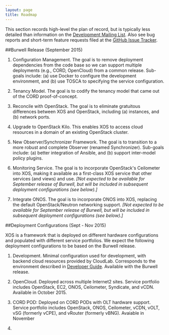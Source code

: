 ```yaml
---
layout: page
title: Roadmap
---
```


This section records high-level the plan of record, but is typically
less detailed than information on the
[Development Mailing List](https://groups.google.com/a/xosproject.org/forum/#!forum/devel).
Also see bug reports and short-term feature requests filed at the [GitHub Issue
Tracker](https://github.com/open-cloud/xos/issues).

##Burwell Release (September 2015)

1. Configuration Management. The goal is to remove deployment
dependencies from the code base so we can support multiple deployments
(e.g., CORD, OpenCloud) from a common release. Sub-goals include: (a)
use Docker to configure the development environment, and (b) use TOSCA
to specifying the service configuration.

2. Tenancy Model. The goal is to codify the tenancy model that came
out of the CORD proof-of-concept.

3. Reconcile with OpenStack. The goal is to eliminate gratuitous
differences between XOS and OpenStack, including (a) instances, and
(b) network ports.

4. Upgrade to OpenStack Kilo. This enables XOS to access cloud
resources in a domain of an existing OpenStack cluster.

5. New Observer/Synchronizer Framework. The goal is to transition to a
more robust and complete Observer (renamed Synchronizer). Sub-goals
include: (a) better integration of Ansible, and (b) support
inter-model policy plugins.

6. Monitoring Service. The goal is to incorporate OpenStack's
Ceilometer into XOS, making it available as a first-class XOS service
that other services (and views) and use. *[Not expected to be
available for September release of Burwell, but will be included in
subsequent deployment configurations (see below).]*

7. Integrate ONOS. The goal is to incorporate ONOS into XOS, replacing
the default OpenStack/Neutron networking support. *[Not expected to be
available for September release of Burwell, but will be included in
subsequent deployment configurations (see below).]*

##Deployment Configurations (Sept - Nov 2015)

XOS is a framework that is deployed on different hardware
configurations and populated with different service portfolios. We
expect the following deployment configurations to be based on the
Burwell release.

1. Development. Minimal configuration used for development, with
backend cloud resources provided by CloudLab. Corresponds to the
environment described in [Developer Guide](../2_developer). Available
with the Burwell release.

2. OpenCloud. Deployed across multiple Internet2 sites. Service
portfolio includes OpenStack, EC2, ONOS, Ceilometer, Syndicate, and
vCDN. Available in October 2015.

3. CORD POD: Deployed on CORD PODs with OLT hardware support. Service
portfolio includes OpenStack, ONOS, Ceilometer, vCDN, vOLT, vSG
(formerly vCPE), and vRouter (formerly vBNG). Avaiable in November
2015.
